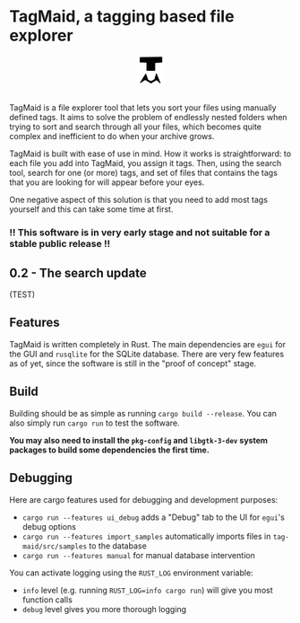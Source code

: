 <h1>TagMaid, a tagging based file explorer</h1>
<div align="center">
    <img src="./logo.png" alt="TagMaid logo" height="10%" width="10%">
</div>
<br />

TagMaid is a file explorer tool that lets you sort your files using manually defined tags.
It aims to solve the problem of endlessly nested folders when trying to sort and search through all your files, 
which becomes quite complex and inefficient to do when your archive grows.

TagMaid is built with ease of use in mind. How it works is straightforward: to each file you add into TagMaid, you assign it tags. 
Then, using the search tool, search for one (or more) tags, and set of files that contains the tags that you are looking for will
appear before your eyes. 

One negative aspect of this solution is that you need to add most tags yourself and this can take some time at first.

### !! This software is in very early stage and not suitable for a stable public release !!

## 0.2 - The search update

(TEST)

## Features

TagMaid is written completely in Rust. The main dependencies are `egui` for the GUI and `rusqlite` for the SQLite database.
There are very few features as of yet, since the software is still in the "proof of concept" stage.

## Build

Building should be as simple as running `cargo build --release`. You can also simply run `cargo run` to test
the software.

**You may also need to install the `pkg-config` and `libgtk-3-dev` system packages to build some dependencies the first time.**

## Debugging

Here are cargo features used for debugging and development purposes:
- `cargo run --features ui_debug` adds a "Debug" tab to the UI for `egui`'s debug options
- `cargo run --features import_samples` automatically imports files in `tag-maid/src/samples` to the database
- `cargo run --features manual` for manual database intervention 

You can activate logging using the `RUST_LOG` environment variable:
- `info` level (e.g. running `RUST_LOG=info cargo run`) will give you most function calls
- `debug` level gives you more thorough logging
